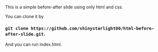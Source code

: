 This is a simple before-after slide using only html and css.

You can clone it by 

### `git clone https://github.com/shinystarlight00/html-before-after-slide.git`.

And you can run index.html.
